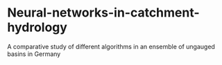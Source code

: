 # Neural-networks-in-catchment-hydrology
A comparative study of different algorithms in an ensemble of ungauged basins in Germany
